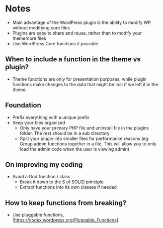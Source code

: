 # Notes
- Main advantage of the WordPress plugin is the ability to modify WP without modifying core files
- Plugins are easy to share and reuse, rather than to modify your theme/core files
- Use WordPress Core functions if possible

## When to include a function in the theme vs plugin?
- Theme functions are only for presentation purposes, while plugin functions make changes to the data that might be lost if we left it in the theme.

## Foundation
- Prefix everything with a unique prefix
- Keep your files organized
	- Only have your primary PHP file and uninstall file in the plugins folder. The rest should be in a sub directory
	- Split your plugin into smaller files for performance reasons (eg: Group admin functions together in a file. This will allow you to only load the admin code when the user is viewing admin)

## On improving my coding
- Avoid a God function / class
	- Break it down to the S of SOLID principle
	- Extract functions into its own classes if needed

## How to keep functions from breaking?
- Use pluggable functions, [https://codex.wordpress.org/Pluggable_Functions]